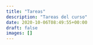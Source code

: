 ```yaml
---
title: "Tareas"
description: "Tareas del curso"
date: 2020-10-06T08:49:55+00:00
draft: false
images: []
---
```

